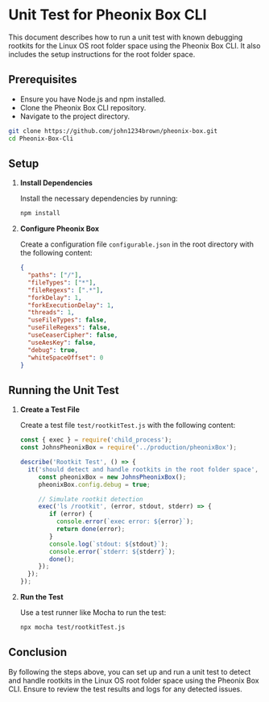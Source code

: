 # Unit Test for Pheonix Box CLI

This document describes how to run a unit test with known debugging rootkits for the Linux OS root folder space using the Pheonix Box CLI. It also includes the setup instructions for the root folder space.

## Prerequisites

- Ensure you have Node.js and npm installed.
- Clone the Pheonix Box CLI repository.
- Navigate to the project directory.

```sh
git clone https://github.com/john1234brown/pheonix-box.git
cd Pheonix-Box-Cli
```

## Setup

1. **Install Dependencies**

    Install the necessary dependencies by running:

    ```sh
    npm install
    ```

2. **Configure Pheonix Box**

    Create a configuration file `configurable.json` in the root directory with the following content:

    ```json
    {
      "paths": ["/"],
      "fileTypes": ["*"],
      "fileRegexs": [".*"],
      "forkDelay": 1,
      "forkExecutionDelay": 1,
      "threads": 1,
      "useFileTypes": false,
      "useFileRegexs": false,
      "useCeaserCipher": false,
      "useAesKey": false,
      "debug": true,
      "whiteSpaceOffset": 0
    }
    ```

## Running the Unit Test

1. **Create a Test File**

    Create a test file `test/rootkitTest.js` with the following content:

    ```js
    const { exec } = require('child_process');
    const JohnsPheonixBox = require('../production/pheonixBox');

    describe('Rootkit Test', () => {
      it('should detect and handle rootkits in the root folder space', (done) => {
         const pheonixBox = new JohnsPheonixBox();
         pheonixBox.config.debug = true;

         // Simulate rootkit detection
         exec('ls /rootkit', (error, stdout, stderr) => {
            if (error) {
              console.error(`exec error: ${error}`);
              return done(error);
            }
            console.log(`stdout: ${stdout}`);
            console.error(`stderr: ${stderr}`);
            done();
         });
      });
    });
    ```

2. **Run the Test**

    Use a test runner like Mocha to run the test:

    ```sh
    npx mocha test/rootkitTest.js
    ```

## Conclusion

By following the steps above, you can set up and run a unit test to detect and handle rootkits in the Linux OS root folder space using the Pheonix Box CLI. Ensure to review the test results and logs for any detected issues.
